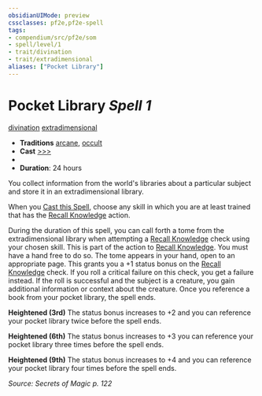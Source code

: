 ```yaml
---
obsidianUIMode: preview
cssclasses: pf2e,pf2e-spell
tags:
- compendium/src/pf2e/som
- spell/level/1
- trait/divination
- trait/extradimensional
aliases: ["Pocket Library"]
---
```

# Pocket Library *Spell 1*   
[divination](rules/traits/divination.md "Divination School Trait")  [extradimensional](rules/traits/extradimensional.md "Extradimensional Effect Trait")  

- **Traditions** [arcane](rules/traits/arcane.md "Arcane Tradition Trait"), [occult](rules/traits/occult.md "Occult Tradition Trait")
- **Cast** [>>>](rules/core-rulebook/chapter-9-playing-the-game.md#Actions "Three-Action") 
- 
- **Duration**: 24 hours

You collect information from the world's libraries about a particular subject and store it in an extradimensional library.

When you [Cast this Spell](rules/actions/cast-a-spell.md), choose any skill in which you are at least trained that has the [Recall Knowledge](rules/actions/recall-knowledge.md) action.

During the duration of this spell, you can call forth a tome from the extradimensional library when attempting a [Recall Knowledge](rules/actions/recall-knowledge.md) check using your chosen skill. This is part of the action to [Recall Knowledge](rules/actions/recall-knowledge.md). You must have a hand free to do so. The tome appears in your hand, open to an appropriate page. This grants you a +1 status bonus on the [Recall Knowledge](rules/actions/recall-knowledge.md) check. If you roll a critical failure on this check, you get a failure instead. If the roll is successful and the subject is a creature, you gain additional information or context about the creature. Once you reference a book from your pocket library, the spell ends.

**Heightened (3rd)** The status bonus increases to +2 and you can reference your pocket library twice before the spell ends.

**Heightened (6th)** The status bonus increases to +3 you can reference your pocket library three times before the spell ends.

**Heightened (9th)** The status bonus increases to +4 and you can reference your pocket library four times before the spell ends.

*Source: Secrets of Magic p. 122*